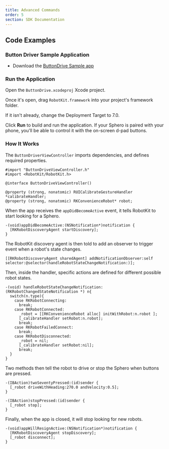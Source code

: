 ```yaml
---
title: Advanced Commands
order: 5
section: SDK Documentation
---
```


## Code Examples

### Button Driver Sample Application

* Download the [ButtonDrive Sample app](https://github.com/orbotix/Sphero-iOS-SDK/tree/Beta/samples/ButtonDrive)

### Run the Application

Open the `ButtonDrive.xcodeproj` Xcode project.

Once it's open, drag `RobotKit.framework` into your project's framework folder.

If it isn't already, change the Deployment Target to 7.0.

Click **Run** to build and run the application.
If your Sphero is paired with your phone, you'll be able to control it with the on-screen d-pad buttons.

### How It Works

The `ButtonDriverViewController` imports dependencies, and defines required
properties.

```
#import "ButtonDriveViewController.h"
#import <RobotKit/RobotKit.h>

@interface ButtonDriveViewController()

@property (strong, nonatomic) RUICalibrateGestureHandler *calibrateHandler;
@property (strong, nonatomic) RKConvenienceRobot* robot;
```

When the app receives the `appDidBecomeActive` event, it tells RobotKit to start looking for a Sphero.

```
-(void)appDidBecomeActive:(NSNotification*)notification {
  [RKRobotDiscoveryAgent startDiscovery];
}
```

The RobotKit discovery agent is then told to add an observer to trigger event when a robot's state changes.

```
[[RKRobotDiscoveryAgent sharedAgent] addNotificationObserver:self selector:@selector(handleRobotStateChangeNotification:)];
```

Then, inside the handler, specific actions are defined for different possible robot states.

```
-(void) handleRobotStateChangeNotification:(RKRobotChangedStateNotification *) n{
  switch(n.type){
    case RKRobotConnecting:
      break;
    case RKRobotConnected:
      _robot = [[RKConvenienceRobot alloc] initWithRobot:n.robot ];
      [_calibrateHandler setRobot:n.robot];
      break;
    case RKRobotFailedConnect:
      break;
    case RKRobotDisconnected:
      _robot = nil;
      [_calibrateHandler setRobot:nil];
      break;
  }
}
```

Two methods then tell the robot to drive or stop the Sphero when buttons are pressed.

```
-(IBAction)twoSeventyPressed:(id)sender {
  [_robot driveWithHeading:270.0 andVelocity:0.5];
}

-(IBAction)stopPressed:(id)sender {
  [_robot stop];
}
```

Finally, when the app is closed, it will stop looking for new robots.

```
-(void)appWillResignActive:(NSNotification*)notification {
  [RKRobotDiscoveryAgent stopDiscovery];
  [_robot disconnect];
}
```

